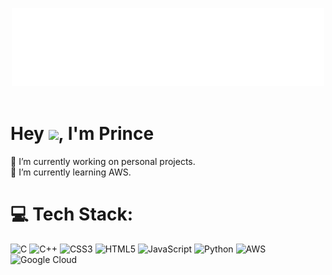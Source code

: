 
<p align="center">
	<img src="imgs/princeL.png" width="500" height ="125">
	<br>
	<br>

# Hey <a href="https://github.com/p-rinceS"><img src="https://media.giphy.com/media/hvRJCLFzcasrR4ia7z/giphy.gif" width="25px"></a>,  I'm Prince
🔭 I’m currently working on personal projects.
<br>🌱 I’m currently learning AWS.<br>


# 💻 Tech Stack:
![C](https://img.shields.io/badge/c-%2300599C.svg?style=flat-square&logo=c&logoColor=white) ![C++](https://img.shields.io/badge/c++-%2300599C.svg?style=flat-square&logo=c%2B%2B&logoColor=white) ![CSS3](https://img.shields.io/badge/css3-%231572B6.svg?style=flat-square&logo=css3&logoColor=white) ![HTML5](https://img.shields.io/badge/html5-%23E34F26.svg?style=flat-square&logo=html5&logoColor=white) ![JavaScript](https://img.shields.io/badge/javascript-%23323330.svg?style=flat-square&logo=javascript&logoColor=%23F7DF1E) ![Python](https://img.shields.io/badge/python-3670A0?style=flat-square&logo=python&logoColor=ffdd54) ![AWS](https://img.shields.io/badge/AWS-%23FF9900.svg?style=flat-square&logo=amazon-aws&logoColor=white) ![Google Cloud](https://img.shields.io/badge/Google%20Cloud-%234285F4.svg?style=flat-square&logo=google-cloud&logoColor=white)
#

<!-- Proudly created with GPRM ( https://gprm.itsvg.in ) -->
